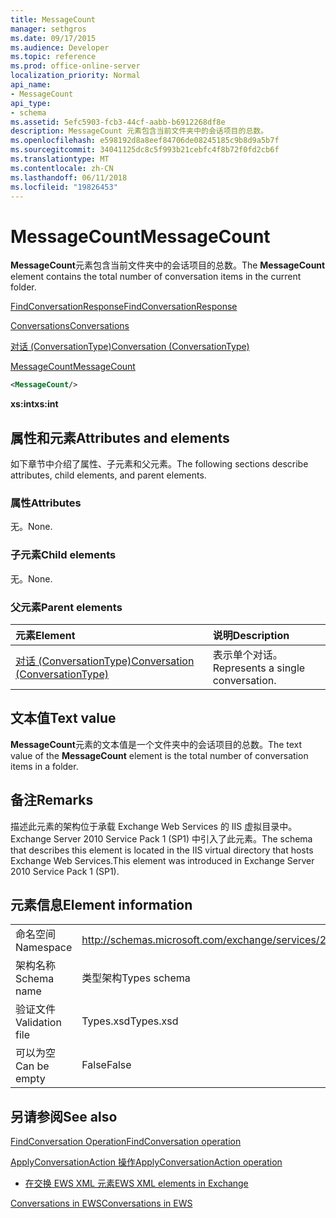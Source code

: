```yaml
---
title: MessageCount
manager: sethgros
ms.date: 09/17/2015
ms.audience: Developer
ms.topic: reference
ms.prod: office-online-server
localization_priority: Normal
api_name:
- MessageCount
api_type:
- schema
ms.assetid: 5efc5903-fcb3-44cf-aabb-b6912268df8e
description: MessageCount 元素包含当前文件夹中的会话项目的总数。
ms.openlocfilehash: e598192d8a8eef84706de08245185c9b8d9a5b7f
ms.sourcegitcommit: 34041125dc8c5f993b21cebfc4f8b72f0fd2cb6f
ms.translationtype: MT
ms.contentlocale: zh-CN
ms.lasthandoff: 06/11/2018
ms.locfileid: "19826453"
---
```

# <a name="messagecount"></a><span data-ttu-id="380f7-103">MessageCount</span><span class="sxs-lookup"><span data-stu-id="380f7-103">MessageCount</span></span>

<span data-ttu-id="380f7-104">**MessageCount**元素包含当前文件夹中的会话项目的总数。</span><span class="sxs-lookup"><span data-stu-id="380f7-104">The **MessageCount** element contains the total number of conversation items in the current folder.</span></span> 
  
[<span data-ttu-id="380f7-105">FindConversationResponse</span><span class="sxs-lookup"><span data-stu-id="380f7-105">FindConversationResponse</span></span>](findconversationresponse.md)
  
[<span data-ttu-id="380f7-106">Conversations</span><span class="sxs-lookup"><span data-stu-id="380f7-106">Conversations</span></span>](conversations-ex15websvcsotherref.md)
  
[<span data-ttu-id="380f7-107">对话 (ConversationType)</span><span class="sxs-lookup"><span data-stu-id="380f7-107">Conversation (ConversationType)</span></span>](conversation-conversationtype.md)
  
[<span data-ttu-id="380f7-108">MessageCount</span><span class="sxs-lookup"><span data-stu-id="380f7-108">MessageCount</span></span>](messagecount.md)
  
```XML
<MessageCount/>
```

 <span data-ttu-id="380f7-109">**xs:int**</span><span class="sxs-lookup"><span data-stu-id="380f7-109">**xs:int**</span></span>
## <a name="attributes-and-elements"></a><span data-ttu-id="380f7-110">属性和元素</span><span class="sxs-lookup"><span data-stu-id="380f7-110">Attributes and elements</span></span>

<span data-ttu-id="380f7-111">如下章节中介绍了属性、子元素和父元素。</span><span class="sxs-lookup"><span data-stu-id="380f7-111">The following sections describe attributes, child elements, and parent elements.</span></span>
  
### <a name="attributes"></a><span data-ttu-id="380f7-112">属性</span><span class="sxs-lookup"><span data-stu-id="380f7-112">Attributes</span></span>

<span data-ttu-id="380f7-113">无。</span><span class="sxs-lookup"><span data-stu-id="380f7-113">None.</span></span>
  
### <a name="child-elements"></a><span data-ttu-id="380f7-114">子元素</span><span class="sxs-lookup"><span data-stu-id="380f7-114">Child elements</span></span>

<span data-ttu-id="380f7-115">无。</span><span class="sxs-lookup"><span data-stu-id="380f7-115">None.</span></span>
  
### <a name="parent-elements"></a><span data-ttu-id="380f7-116">父元素</span><span class="sxs-lookup"><span data-stu-id="380f7-116">Parent elements</span></span>

|<span data-ttu-id="380f7-117">**元素**</span><span class="sxs-lookup"><span data-stu-id="380f7-117">**Element**</span></span>|<span data-ttu-id="380f7-118">**说明**</span><span class="sxs-lookup"><span data-stu-id="380f7-118">**Description**</span></span>|
|:-----|:-----|
|[<span data-ttu-id="380f7-119">对话 (ConversationType)</span><span class="sxs-lookup"><span data-stu-id="380f7-119">Conversation (ConversationType)</span></span>](conversation-conversationtype.md) <br/> |<span data-ttu-id="380f7-120">表示单个对话。</span><span class="sxs-lookup"><span data-stu-id="380f7-120">Represents a single conversation.</span></span>  <br/> |
   
## <a name="text-value"></a><span data-ttu-id="380f7-121">文本值</span><span class="sxs-lookup"><span data-stu-id="380f7-121">Text value</span></span>

<span data-ttu-id="380f7-122">**MessageCount**元素的文本值是一个文件夹中的会话项目的总数。</span><span class="sxs-lookup"><span data-stu-id="380f7-122">The text value of the **MessageCount** element is the total number of conversation items in a folder.</span></span> 
  
## <a name="remarks"></a><span data-ttu-id="380f7-123">备注</span><span class="sxs-lookup"><span data-stu-id="380f7-123">Remarks</span></span>

<span data-ttu-id="380f7-124">描述此元素的架构位于承载 Exchange Web Services 的 IIS 虚拟目录中。Exchange Server 2010 Service Pack 1 (SP1) 中引入了此元素。</span><span class="sxs-lookup"><span data-stu-id="380f7-124">The schema that describes this element is located in the IIS virtual directory that hosts Exchange Web Services.This element was introduced in Exchange Server 2010 Service Pack 1 (SP1).</span></span>
  
## <a name="element-information"></a><span data-ttu-id="380f7-125">元素信息</span><span class="sxs-lookup"><span data-stu-id="380f7-125">Element information</span></span>

|||
|:-----|:-----|
|<span data-ttu-id="380f7-126">命名空间</span><span class="sxs-lookup"><span data-stu-id="380f7-126">Namespace</span></span>  <br/> |http://schemas.microsoft.com/exchange/services/2006/types  <br/> |
|<span data-ttu-id="380f7-127">架构名称</span><span class="sxs-lookup"><span data-stu-id="380f7-127">Schema name</span></span>  <br/> |<span data-ttu-id="380f7-128">类型架构</span><span class="sxs-lookup"><span data-stu-id="380f7-128">Types schema</span></span>  <br/> |
|<span data-ttu-id="380f7-129">验证文件</span><span class="sxs-lookup"><span data-stu-id="380f7-129">Validation file</span></span>  <br/> |<span data-ttu-id="380f7-130">Types.xsd</span><span class="sxs-lookup"><span data-stu-id="380f7-130">Types.xsd</span></span>  <br/> |
|<span data-ttu-id="380f7-131">可以为空</span><span class="sxs-lookup"><span data-stu-id="380f7-131">Can be empty</span></span>  <br/> |<span data-ttu-id="380f7-132">False</span><span class="sxs-lookup"><span data-stu-id="380f7-132">False</span></span>  <br/> |
   
## <a name="see-also"></a><span data-ttu-id="380f7-133">另请参阅</span><span class="sxs-lookup"><span data-stu-id="380f7-133">See also</span></span>



[<span data-ttu-id="380f7-134">FindConversation Operation</span><span class="sxs-lookup"><span data-stu-id="380f7-134">FindConversation operation</span></span>](findconversation-operation.md)
  
[<span data-ttu-id="380f7-135">ApplyConversationAction 操作</span><span class="sxs-lookup"><span data-stu-id="380f7-135">ApplyConversationAction operation</span></span>](applyconversationaction-operation.md)


- [<span data-ttu-id="380f7-136">在交换 EWS XML 元素</span><span class="sxs-lookup"><span data-stu-id="380f7-136">EWS XML elements in Exchange</span></span>](ews-xml-elements-in-exchange.md)


[<span data-ttu-id="380f7-137">Conversations in EWS</span><span class="sxs-lookup"><span data-stu-id="380f7-137">Conversations in EWS</span></span>](http://msdn.microsoft.com/library/91e64629-db6c-4c94-9dcb-d386232e8467%28Office.15%29.aspx)

